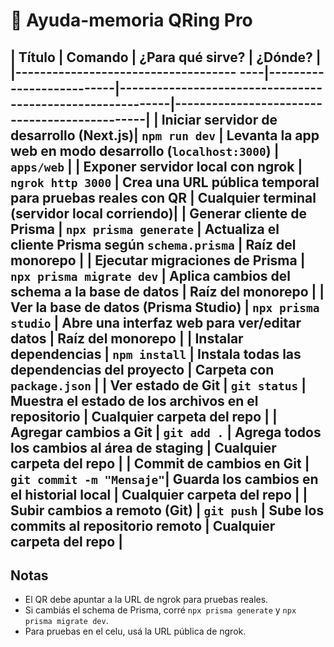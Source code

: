 
 # 📝 Ayuda-memoria QRing Pro

| Título                                  | Comando                  | ¿Para qué sirve?                                          | ¿Dónde?                                      |
|------------------------------------ ----|--------------------------|-----------------------------------------------------------|----------------------------------------------|
| Iniciar servidor de desarrollo (Next.js)| `npm run dev`            | Levanta la app web en modo desarrollo (`localhost:3000`)  | `apps/web`                                   |
| Exponer servidor local con ngrok        | `ngrok http 3000`        | Crea una URL pública temporal para pruebas reales con QR  | Cualquier terminal (servidor local corriendo)|
| Generar cliente de Prisma               | `npx prisma generate`    | Actualiza el cliente Prisma según `schema.prisma`         | Raíz del monorepo                            |
| Ejecutar migraciones de Prisma          | `npx prisma migrate dev` | Aplica cambios del schema a la base de datos              | Raíz del monorepo                            |
| Ver la base de datos (Prisma Studio)    | `npx prisma studio`      | Abre una interfaz web para ver/editar datos               | Raíz del monorepo                            |
| Instalar dependencias                   | `npm install`            | Instala todas las dependencias del proyecto               | Carpeta con `package.json`                   |
| Ver estado de Git                       | `git status`             | Muestra el estado de los archivos en el repositorio       | Cualquier carpeta del repo                   |
| Agregar cambios a Git                   | `git add .`              | Agrega todos los cambios al área de staging               | Cualquier carpeta del repo                   |
| Commit de cambios en Git                | `git commit -m "Mensaje"`| Guarda los cambios en el historial local                  | Cualquier carpeta del repo                   |
| Subir cambios a remoto (Git)            | `git push`               | Sube los commits al repositorio remoto                    | Cualquier carpeta del repo                   |
---------------------------------------------------------------------------------------------------------------------------------------------------------------------------------
## Notas
- El QR debe apuntar a la URL de ngrok para pruebas reales.
- Si cambiás el schema de Prisma, corré `npx prisma generate` y `npx prisma migrate dev`.
- Para pruebas en el celu, usá la URL pública de ngrok.        